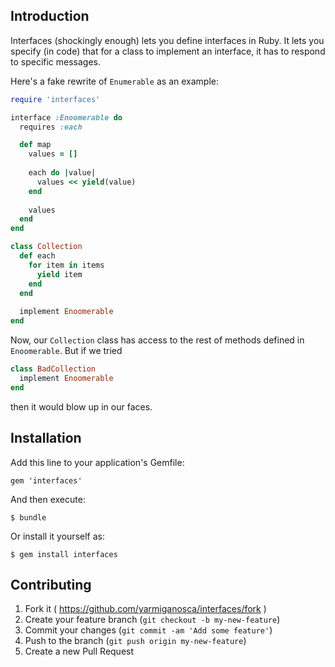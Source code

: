 ## Introduction

Interfaces (shockingly enough) lets you define interfaces in Ruby. It
lets you specify (in code) that for a class to implement an interface,
it has to respond to specific messages.

Here's a fake rewrite of
`Enumerable` as an example:

```ruby
require 'interfaces'

interface :Enoomerable do
  requires :each

  def map
    values = []
    
    each do |value|
      values << yield(value)
    end
    
    values
  end
end

class Collection
  def each
    for item in items
      yield item
    end
  end
  
  implement Enoomerable
end
```

Now, our `Collection` class has access to the rest of methods defined
in `Enoomerable`. But if we tried

```ruby
class BadCollection
  implement Enoomerable
end
```

then it would blow up in our faces.


## Installation

Add this line to your application's Gemfile:

    gem 'interfaces'

And then execute:

    $ bundle

Or install it yourself as:

    $ gem install interfaces

## Contributing

1. Fork it ( https://github.com/yarmiganosca/interfaces/fork )
2. Create your feature branch (`git checkout -b my-new-feature`)
3. Commit your changes (`git commit -am 'Add some feature'`)
4. Push to the branch (`git push origin my-new-feature`)
5. Create a new Pull Request
